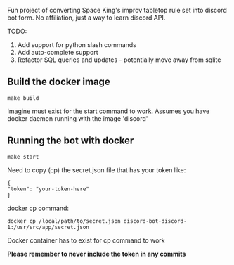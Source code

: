 Fun project of converting Space King's improv tabletop rule set into discord bot form. No affiliation, just a way to learn discord API.

TODO:
1. Add support for python slash commands
2. Add auto-complete support
3. Refactor SQL queries and updates - potentially move away from sqlite

## Build the docker image
```
make build
```

Imagine must exist for the start command to work. Assumes you have docker daemon running with the image 'discord'

## Running the bot with docker
```
make start
```

Need to copy (cp) the secret.json file that has your token like:
```
{
"token": "your-token-here"
}
```

docker cp command:
```
docker cp /local/path/to/secret.json discord-bot-discord-1:/usr/src/app/secret.json
```

Docker container has to exist for cp command to work

**Please remember to never include the token in any commits**

